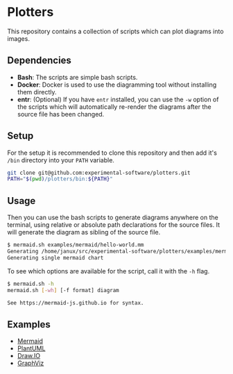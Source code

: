 # Plotters

This repository contains a collection of scripts which can plot diagrams into images.

## Dependencies

- **Bash**: The scripts are simple bash scripts.
- **Docker**: Docker is used to use the diagramming tool without installing them directly.
- **entr**: (Optional) If you have `entr` installed, you can use the `-w` option of the scripts which will automatically re-render the diagrams after the source file has been changed.

## Setup

For the setup it is recommended to clone this repository and then add it's `/bin` directory into your `PATH` variable.

```bash
git clone git@github.com:experimental-software/plotters.git
PATH="$(pwd)/plotters/bin:${PATH}"
```

## Usage

Then you can use the bash scripts to generate diagrams anywhere on the terminal, using relative or absolute path declarations for the source files. It will generate the diagram as sibling of the source file.

```bash
$ mermaid.sh examples/mermaid/hello-world.mm
Generating /home/janux/src/experimental-software/plotters/examples/mermaid/hello-world.png
Generating single mermaid chart
```

To see which options are available for the script, call it with the `-h` flag.

```bash
$ mermaid.sh -h
mermaid.sh [-wh] [-f format] diagram

See https://mermaid-js.github.io for syntax.
```

## Examples

- [Mermaid](./examples/mermaid)
- [PlantUML](./examples/PlantUML)
- [Draw.IO](./examples/drawio)
- [GraphViz](./examples/graphviz)
